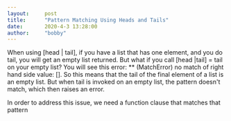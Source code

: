 ```yaml
---
layout:     post
title:      "Pattern Matching Using Heads and Tails"
date:       2020-4-3 13:28:00
author:     "bobby"
---
```


When using [head | tail], if you have a list that has one element, and you do tail, you
will get an empty list returned. But what if you call [head |tail] = tail on your empty list?
You will see this error: ** (MatchError) no match of right hand side value: []. So this means that the tail of the final element of a list is an empty list. But when tail is invoked on an empty list, the pattern doesn't match, which then raises an error. 

In order to address this issue, we need a function clause that matches that pattern